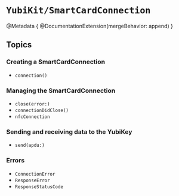 # ``YubiKit/SmartCardConnection``

@Metadata {
    @DocumentationExtension(mergeBehavior: append)
}

## Topics

### Creating a SmartCardConnection

- ``connection()``

### Managing the SmartCardConnection

- ``close(error:)``
- ``connectionDidClose()``
- ``nfcConnection``

### Sending and receiving data to the YubiKey

- ``send(apdu:)``

### Errors

- ``ConnectionError``
- ``ResponseError``
- ``ResponseStatusCode``
